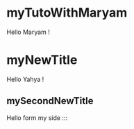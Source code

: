 # myTutoWithMaryam

Hello Maryam !

# myNewTitle

Hello Yahya !

## mySecondNewTitle

Hello form my side :::
